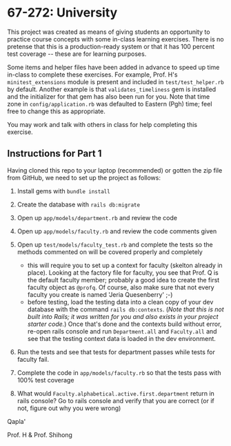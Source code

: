 67-272: University 
===
This project was created as means of giving students an opportunity to practice course concepts with some in-class learning exercises. There is no pretense that this is a production-ready system or that it has 100 percent test coverage -- these are for learning purposes.  

Some items and helper files have been added in advance to speed up time in-class to complete these exercises.  For example, Prof. H's `minitest_extensions` module is present and included in `test/test_helper.rb` by default.  Another example is that `validates_timeliness` gem is installed and the initializer for that gem has also been run for you.  Note that time zone in `config/application.rb` was defaulted to Eastern (Pgh) time; feel free to change this as appropriate.

You may work and talk with others in class for help completing this exercise.


Instructions for Part 1
---
Having cloned this repo to your laptop (recommended) or gotten the zip file from GitHub, we need to set up the project as follows:

1. Install gems with `bundle install`
2. Create the database with `rails db:migrate`
3. Open up `app/models/department.rb` and review the code
4. Open up `app/models/faculty.rb` and review the code comments given
5. Open up `test/models/faculty_test.rb` and complete the tests so the methods commented on will be covered properly and completely
	- this will require you to set up a context for faculty (skelton already in place). Looking at the factory file for faculty, you see that Prof. Q is the default faculty member; probably a good idea to create the first faculty object as `@profq`.  Of course, also make sure that not every faculty you create is named 'Jeria Quesenberry' ;-)
	- before testing, load the testing data into a clean copy of your dev database with the command `rails db:contexts`. (_Note that this is not built into Rails; it was written for you and also exists in your project starter code._) Once that's done and the contexts build without error, re-open rails console and run `Department.all` and `Faculty.all` and see that the testing context data is loaded in the dev environment.

6. Run the tests and see that tests for department passes while tests for faculty fail.
7. Complete the code in `app/models/faculty.rb` so that the tests pass with 100% test coverage
8. What would `Faculty.alphabetical.active.first.department` return in rails console?  Go to rails console and verify that you are correct (or if not, figure out why you were wrong)

Qapla'

Prof. H & Prof. Shihong
